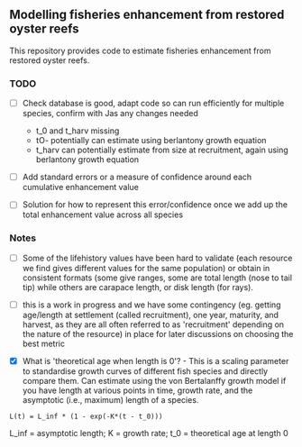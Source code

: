 ## Modelling fisheries enhancement from restored oyster reefs

This repository provides code to estimate fisheries enhancement from restored oyster reefs.

### TODO

-   [ ] Check database is good, adapt code so can run efficiently for multiple species, confirm with Jas any changes needed
  - t_0 and t_harv missing
  - tO- potentially can estimate using berlantony growth equation
  - t_harv can potentially estimate from size at recruitment, again using berlantony growth equation

-   [ ] Add standard errors or a measure of confidence around each cumulative enhancement value
-   [ ] Solution for how to represent this error/confidence once we add up the total enhancement value across all species

### Notes

-   [ ] Some of the lifehistory values have been hard to validate (each resource we find gives different values for the same population) or obtain in consistent formats (some give ranges, some are total length (nose to tail tip) while others are carapace length, or disk length (for rays).

-   [ ] this is a work in progress and we have some contingency (eg. getting age/length at settlement (called recruitment), one year, maturity, and harvest, as they are all often referred to as 'recruitment' depending on the nature of the resource) in place for later discussions on choosing the best metric

-   [x] What is 'theoretical age when length is 0'? - This is a scaling parameter to standardise growth curves of different fish species and directly compare them. Can estimate using the von Bertalanffy growth model if you have length at various points in time, growth rate, and the asymptotic (i.e., maximum) length of a species.

`L(t) = L_inf * (1 - exp(-K*(t - t_0)))`

L_inf = asymptotic length; K = growth rate; t_0 = theoretical age at length 0
